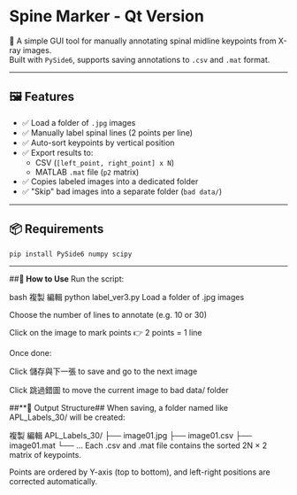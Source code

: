 # Spine Marker - Qt Version

🦴 A simple GUI tool for manually annotating spinal midline keypoints from X-ray images.  
Built with `PySide6`, supports saving annotations to `.csv` and `.mat` format.

---

## 🖼️ Features

- ✅ Load a folder of `.jpg` images
- ✅ Manually label spinal lines (2 points per line)
- ✅ Auto-sort keypoints by vertical position
- ✅ Export results to:
  - CSV (`[left_point, right_point] x N`)
  - MATLAB `.mat` file (`p2` matrix)
- ✅ Copies labeled images into a dedicated folder
- ✅ "Skip" bad images into a separate folder (`bad data/`)

---

## 📦 Requirements

```bash
pip install PySide6 numpy scipy
```
---

##**🚀 How to Use**
Run the script:

bash
複製
編輯
python label_ver3.py
Load a folder of .jpg images

Choose the number of lines to annotate (e.g. 10 or 30)

Click on the image to mark points
👉 2 points = 1 line

Once done:

Click 儲存與下一張 to save and go to the next image

Click 跳過錯圖 to move the current image to bad data/ folder

##**📁 Output Structure##
When saving, a folder named like APL_Labels_30/ will be created:

複製
編輯
APL_Labels_30/
├── image01.jpg
├── image01.csv
├── image01.mat
└── ...
Each .csv and .mat file contains the sorted 2N × 2 matrix of keypoints.

Points are ordered by Y-axis (top to bottom), and left-right positions are corrected automatically.
